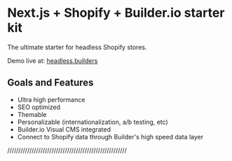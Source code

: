 
# Next.js + Shopify + Builder.io starter kit

The ultimate starter for headless Shopify stores. 

Demo live at: [headless.builders](https://headless.builders/)

## Goals and Features

- Ultra high performance
- SEO optimized
- Themable
- Personalizable (internationalization, a/b testing, etc)
- Builder.io Visual CMS integrated
- Connect to Shopify data through Builder's high speed data layer

//////////////////////////////////////////////////////